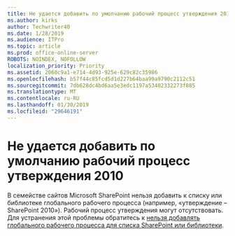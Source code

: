 ```yaml
---
title: Не удается добавить по умолчанию рабочий процесс утверждения 2010
ms.author: kirks
author: Techwriter40
ms.date: 1/28/2019
ms.audience: ITPro
ms.topic: article
ms.prod: office-online-server
ROBOTS: NOINDEX, NOFOLLOW
localization_priority: Priority
ms.assetid: 2060c9a1-e714-4d93-925e-629c82c35986
ms.openlocfilehash: b57f44c85fcd5d1d227b64baa99a9790c2112c51
ms.sourcegitcommit: 7db628dc4bd6aa5e3edc1197a53402332273f885
ms.translationtype: MT
ms.contentlocale: ru-RU
ms.lasthandoff: 01/30/2019
ms.locfileid: "29646191"
---
```

# <a name="cant-add-default-2010-approval-workflow"></a>Не удается добавить по умолчанию рабочий процесс утверждения 2010

В семействе сайтов Microsoft SharePoint нельзя добавить к списку или библиотеке глобального рабочего процесса (например, «утверждение – SharePoint 2010»). Рабочий процесс утверждения могут отсутствовать. Для устранения этой проблемы обратитесь к [нельзя добавлять глобального рабочего процесса для списка SharePoint или библиотеки](https://support.microsoft.com/help/4467263/sharepoint-designer-2013-shows-empty-wfpub-library). 
  